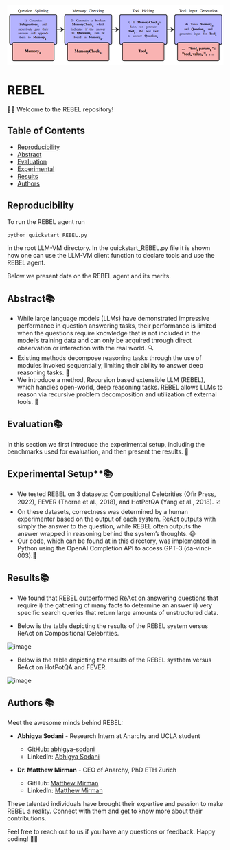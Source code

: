 ![Anarchy Logo](figure.png)
# REBEL

🎉🚀 Welcome to the REBEL repository! 

## Table of Contents
- [Reproducibility](#reproducibility)
- [Abstract](#abstract)
- [Evaluation](#evaluation)
- [Experimental](#experimental-setup)
- [Results](#results)
- [Authors](#authors)

## Reproducibility
To run the REBEL agent run 
```
python quickstart_REBEL.py
```
in the root LLM-VM directory. In the quickstart_REBEL.py file it is shown how one can use the LLM-VM client function to declare tools and use the REBEL agent. 

Below we present data on the REBEL agent and its merits. 

## Abstract📚

* While large language models (LLMs) have demonstrated impressive performance in question answering tasks, their performance is limited when the questions require knowledge that is not included in the model’s training data and can only be acquired through direct observation or interaction with the real world. 🔍
* Existing methods decompose reasoning tasks through the use of modules invoked sequentially, limiting their ability to answer deep reasoning tasks. 🧠
* We introduce a method, Recursion based extensible LLM (REBEL), which handles open-world, deep reasoning tasks. REBEL allows LLMs to reason via recursive problem decomposition and utilization of external tools. 🚀

## Evaluation📚

In this section we first introduce the experimental setup, including the benchmarks used for evaluation, and then present the results. 🤔

## Experimental Setup**📚

* We tested REBEL on 3 datasets: Compositional Celebrities (Ofir Press, 2022), FEVER (Thorne et al., 2018), and
HotPotQA (Yang et al., 2018). ☑️
* On these datasets, correctness was determined by a human experimenter based on the output of each system. ReAct outputs with simply the answer to the question, while REBEL
often outputs the answer wrapped in reasoning behind the system’s thoughts. 😄
* Our code, which can be found at in this directory, was implemented in Python using the OpenAI Completion API to access GPT-3 (da-vinci-003).🧠

## Results📚

* We found that REBEL outperformed ReAct on answering questions that require i) the gathering of many facts to determine an answer ii) very specific search queries that return large amounts of unstructured data. 

* Below is the table depicting the results of the REBEL system versus ReAct on Compositional Celebrities.

<img width="400" alt="image" src="https://github.com/anarchy-ai/LLM-VM/assets/37461794/842ff756-f52b-403d-94a0-595e5ac9bba7">

* Below is the table depicting the results of the REBEL systhem versus ReAct on HotPotQA and FEVER.

<img width="300" alt="image" src="https://github.com/anarchy-ai/LLM-VM/assets/37461794/de2e1df4-7f4a-4947-8c32-2ce4312df484">

## Authors 📚

Meet the awesome minds behind REBEL:

- **Abhigya Sodani** - Research Intern at Anarchy and UCLA student
  - GitHub: [abhigya-sodani](https://github.com/abhigya-sodani)
  - LinkedIn: [Abhigya Sodani](https://www.linkedin.com/in/abhigya-sodani-405918160/)

- **Dr. Matthew Mirman** - CEO of Anarchy, PhD ETH Zurich
  - GitHub: [Matthew Mirman](https://github.com/mmirman)
  - LinkedIn: [Matthew Mirman](https://www.linkedin.com/in/matthewmirman/)

These talented individuals have brought their expertise and passion to make REBEL a reality. Connect with them and get to know more about their contributions.

Feel free to reach out to us if you have any questions or feedback. Happy coding! 🎉🚀


